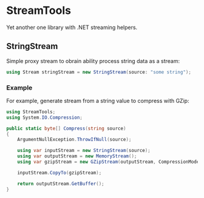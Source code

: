 # StreamTools
Yet another one library with .NET streaming helpers.

## StringStream
Simple proxy stream to obrain ability process string data as a stream:
```csharp
using Stream stringStream = new StringStream(source: "some string");
```

### Example

For example, generate stream from a string value to compress with GZip:
```csharp
using StreamTools;
using System.IO.Compression;

public static byte[] Compress(string source)
{
	ArgumentNullException.ThrowIfNull(source);

	using var inputStream = new StringStream(source);
	using var outputStream = new MemoryStream();
	using var gzipStream = new GZipStream(outputStream, CompressionMode.Compress);

	inputStream.CopyTo(gzipStream);

	return outputStream.GetBuffer();
}
```